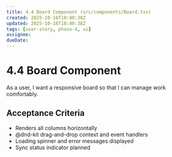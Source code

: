 ```yaml
---
title: 4.4 Board Component (src/components/Board.tsx)
created: 2025-10-16T10:40:38Z
updated: 2025-10-16T10:40:38Z
tags: [user-story, phase-4, ui]
assignee:
dueDate:
---
```


# 4.4 Board Component

As a user, I want a responsive board so that I can manage work comfortably.

## Acceptance Criteria

- Renders all columns horizontally
- @dnd-kit drag-and-drop context and event handlers
- Loading spinner and error messages displayed
- Sync status indicator planned
